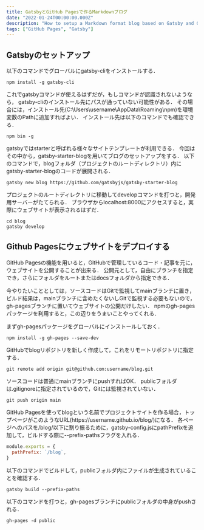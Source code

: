 ```yaml
---
title: GatsbyとGitHub Pagesで作るMarkdownブログ
date: "2022-01-24T00:00:00.000Z"
description: "How to setup a Markdown format blog based on Gatsby and GitHub Pages"
tags: ["GitHub Pages", "Gatsby"]
---
```


## Gatsbyのセットアップ
以下のコマンドでグローバルにgatsby-cliをインストールする．

```shell
npm install -g gatsby-cli
```

これでgatsbyコマンドが使えるはずだが，もしコマンドが認識されないようなら，
gatsby-cliのインストール先にパスが通っていない可能性がある．
その場合には，インストール先(C:\Users\username\AppData\Roaming\npm)を環境変数のPathに追加すればよい．
インストール先は以下のコマンドでも確認できる．

```shell
npm bin -g
```
gatsbyではstarterと呼ばれる様々なサイトテンプレートが利用できる．
今回はその中から，gatsby-starter-blogを用いてブログのセットアップをする．
以下のコマンドで，blogフォルダ（プロジェクトのルートディレクトリ）内にgatsby-starter-blogのコードが展開される．

```shell
gatsby new blog https://github.com/gatsbyjs/gatsby-starter-blog
```

プロジェクトのルートディレクトリに移動してdevelopコマンドを打つと，開発用サーバーがたてられる．
ブラウザからlocalhost:8000にアクセスすると，実際にウェブサイトが表示されるはずだ．

```shell
cd blog
gatsby develop
```

## Github Pagesにウェブサイトをデプロイする

GitHub Pagesの機能を用いると，GitHubで管理しているコード・記事を元に，ウェブサイトを公開することが出来る．
公開元として，自由にブランチを指定でき，さらにフォルダをルートまたはdocsフォルダから指定できる．

今やりたいこととしては，ソースコードはGitで監視してmainブランチに置き，
ビルド結果は，mainブランチに含めたくないしGitで監視する必要もないので，gh-pagesブランチに置いてウェブサイトの公開だけしたい．
npmのgh-pagesパッケージを利用すると，この辺りをうまいことやってくれる．

まずgh-pagesパッケージをグローバルにインストールしておく．

```shell
npm install -g gh-pages --save-dev
```

GitHubでblogリポジトリを新しく作成して，これをリモートリポジトリに指定する．

```shell
git remote add origin git@github.com:username/blog.git
```

ソースコードは普通にmainブランチにpushすればOK．
publicフォルダは.gitignoreに指定されているので，Gitには監視されていない．
```shell
git push origin main
```

GitHub Pagesを使ってblogという名前でプロジェクトサイトを作る場合，トップページがこのようなURL(https\://username.github.io/blog/)になる．
各ページへのパスを/blog/以下に割り振るために，gatsby-config.jsにpathPrefixを追加して，ビルドする際に--prefix-pathsフラグを入れる．

```js
module.exports = {
  pathPrefix: `/blog`,
}
```

以下のコマンドでビルドして，publicフォルダ内にファイルが生成されていることを確認する．

```shell
gatsby build --prefix-paths
```

以下のコマンドを打つと，gh-pagesブランチにpublicフォルダの中身がpushされる．

```shell
gh-pages -d public
```
